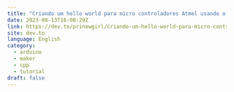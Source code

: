 ```yaml
---
title: "Criando um hello world para micro controladores Atmel usando o avr-gcc"
date: 2023-08-13T16:00:29Z
link: https://dev.to/prinewgirl/criando-um-hello-world-para-micro-controladores-atmel-usando-o-avr-gcc-5alm?utm_medium=RSS&utm_source=news.12bit.vn
site: dev.to
language: English
category:
  - arduino
  - maker
  - cpp
  - tutorial
draft: false
---
```

